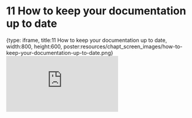 # 11 How to keep your documentation up to date
 
{type: iframe, title:11 How to keep your documentation up to date, width:800, height:600, poster:resources/chapt_screen_images/how-to-keep-your-documentation-up-to-date.png}
![](https://jhudatascience.org/Documentation_and_Usability/how-to-keep-your-documentation-up-to-date.html)
 

 
